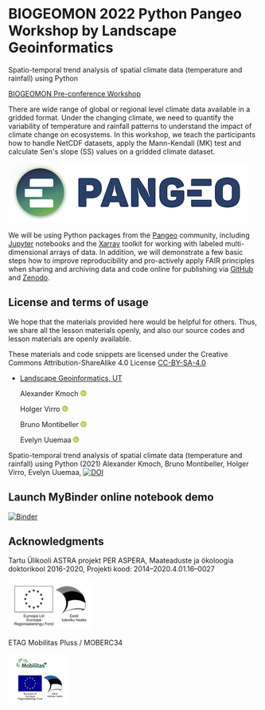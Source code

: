 # BIOGEOMON 2022 Python Pangeo Workshop by Landscape Geoinformatics

Spatio-temporal trend analysis of spatial climate data (temperature and rainfall) using Python

[BIOGEOMON Pre-conference Workshop](https://biogeomon2022.ut.ee/pre-conference-workshop)

There are wide range of global or regional level climate data available in a gridded format. Under the changing climate, we need to quantify the variability of temperature and rainfall patterns to understand the impact of climate change on ecosystems. In this workshop, we teach the participants how to handle NetCDF datasets, apply the Mann-Kendall (MK) test and calculate Sen's slope (SS) values on a gridded climate dataset.

![Pangeo](pangeo_icon.png)

We will be using Python packages from the [Pangeo](https://pangeo.io/about.html) community, including [Jupyter](http://jupyter.org/) notebooks and the [Xarray](https://xarray.pydata.org/en/latest/) toolkit for working with labeled multi-dimensional arrays of data. In addition, we will demonstrate a few basic steps how to improve reproducibility and pro-actively apply FAIR principles when sharing and archiving data and code online for publishing via [GitHub](https://github.com/) and [Zenodo](https://zenodo.org/).


## License and terms of usage

We hope that the materials provided here would be helpful for others. Thus, we share all the lesson materials openly, and also our source codes and lesson materials are openly available.

These materials and code snippets are licensed under the Creative Commons Attribution-ShareAlike 4.0 License [CC-BY-SA-4.0](https://creativecommons.org/licenses/by-sa/4.0/)

- [Landscape Geoinformatics, UT](https://landscape-geoinformatics.ut.ee/home-0)

    Alexander Kmoch <a href="https://orcid.org/0000-0003-4386-4450"><img src="orcid_icon.png" width="12px" height="12px" /></a>

    Holger Virro <a href="https://orcid.org/0000-0001-6110-5453"><img src="orcid_icon.png" width="12px" height="12px" /></a>

    Bruno Montibeller <a href="https://orcid.org/0000-0002-5250-8450"><img src="orcid_icon.png" width="12px" height="12px" /></a>

    Evelyn Uuemaa <a href="https://orcid.org/0000-0002-0782-6740"><img src="orcid_icon.png" width="12px" height="12px" /></a>


Spatio-temporal trend analysis of spatial climate data (temperature and rainfall) using Python (2021) Alexander Kmoch, Bruno Montibeller, Holger Virro, Evelyn Uuemaa, [![DOI](https://zenodo.org/badge/DOI/10.5281/zenodo.5876348.svg)](https://doi.org/10.5281/zenodo.5876348)


## Launch MyBinder online notebook demo

[![Binder](https://mybinder.org/badge_logo.svg)](https://mybinder.org/v2/gh/LandscapeGeoinformatics/biogeomon_2022_pangeo/HEAD?labpath=notebook%2Fworkshop.ipynb)


## Acknowledgments

Tartu Ülikooli ASTRA projekt PER ASPERA,
Maateaduste ja ökoloogia doktorikool 2016-2020,
Projekti kood: 2014–2020.4.01.16–0027

<img alt="EAS " style="border-width:0" src="docs/_source/_static/eas.png" height="100" />


ETAG Mobilitas Pluss / MOBERC34

<img alt="MOBERC34 " style="border-width:0" src="docs/_source/_static/mobilitaspluss.jpg" height="100" />
